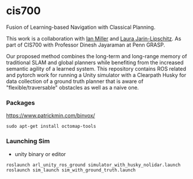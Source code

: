 # cis700
Fusion of Learning-based Navigation with Classical Planning. 

This work is a collaboration with [Ian Miller](https://github.com/iandouglas96?tab=repositories) and [Laura Jarin-Lipschitz](https://github.com/ljarin). As part of CIS700 with Professor Dinesh Jayaraman at Penn GRASP.

Our proposed method combines the long-term and long-range memory of traditional SLAM and global planners while benefiting from the increased semantic agility of a learned system. This
repository contains ROS related and pytorch work for running a Unity simulator with a Clearpath Husky for data collection
of a ground truth planner that is aware of "flexible/traversable" obstacles as well as a naive one.

### Packages

https://www.patrickmin.com/binvox/

`sudo apt-get install octomap-tools`


### Launching Sim
* unity binary or editor
```
roslaunch arl_unity_ros_ground simulator_with_husky_nolidar.launch
roslaunch sim_launch sim_with_ground_truth.launch 
```
